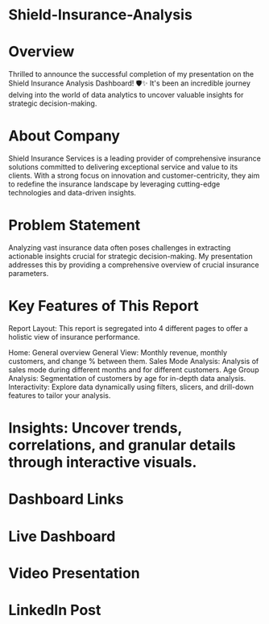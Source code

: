 # Shield-Insurance-Analysis

 # Overview
Thrilled to announce the successful completion of my presentation on the Shield Insurance Analysis Dashboard! 🛡️✨ It's been an incredible journey delving into the world of data analytics to uncover valuable insights for strategic decision-making.

# About Company
Shield Insurance Services is a leading provider of comprehensive insurance solutions committed to delivering exceptional service and value to its clients. With a strong focus on innovation and customer-centricity, they aim to redefine the insurance landscape by leveraging cutting-edge technologies and data-driven insights.

# Problem Statement
Analyzing vast insurance data often poses challenges in extracting actionable insights crucial for strategic decision-making. My presentation addresses this by providing a comprehensive overview of crucial insurance parameters.

# Key Features of This Report
Report Layout: This report is segregated into 4 different pages to offer a holistic view of insurance performance.

Home: General overview
General View: Monthly revenue, monthly customers, and change % between them.
Sales Mode Analysis: Analysis of sales mode during different months and for different customers.
Age Group Analysis: Segmentation of customers by age for in-depth data analysis.
Interactivity: Explore data dynamically using filters, slicers, and drill-down features to tailor your analysis.

# Insights: Uncover trends, correlations, and granular details through interactive visuals.

# Dashboard Links
# Live Dashboard
# Video Presentation
# LinkedIn Post 


